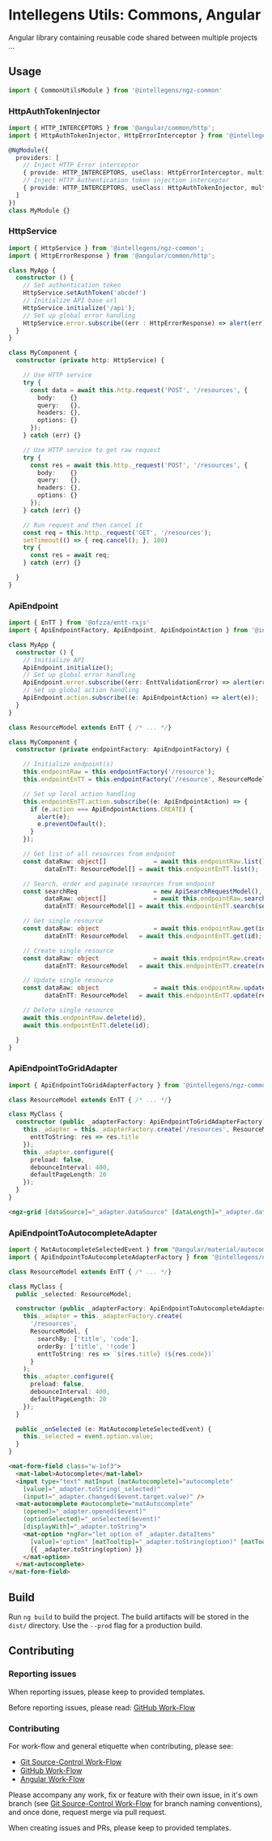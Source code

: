 # Intellegens Utils: Commons, Angular

Angular library containing reusable code shared between multiple projects ...


## Usage

```ts
import { CommonUtilsModule } from '@intellegens/ngz-common'
```

### HttpAuthTokenInjector

```ts
import { HTTP_INTERCEPTORS } from '@angular/common/http';
import { HttpAuthTokenInjector, HttpErrorInterceptor } from '@intellegens/ngz-common';

@NgModule({
  providers: [
    // Inject HTTP Error interceptor
    { provide: HTTP_INTERCEPTORS, useClass: HttpErrorInterceptor, multi: true },
    // Inject HTTP Authentication token injection interceptor
    { provide: HTTP_INTERCEPTORS, useClass: HttpAuthTokenInjector, multi: true }
  ]
})
class MyModule {}


```

### HttpService

```ts
import { HttpService } from '@intellegens/ngz-common';
import { HttpErrorResponse } from '@angular/common/http';

class MyApp {
  constructor () {
    // Set authentication token
    HttpService.setAuthToken('abcdef')
    // Initialize API base url
    HttpService.initialize('/api');
    // Set up global error handling
    HttpService.error.subscribe((err : HttpErrorResponse) => alert(err));
  }
}

class MyComponent {
  constructor (private http: HttpService) {

    // Use HTTP service
    try {
      const data = await this.http.request('POST', '/resources', {
        body:    {}
        query:   {},
        headers: {},
        options: {}
      });
    } catch (err) {}

    // Use HTTP service to get raw request
    try {
      const res = await this.http._request('POST', '/resources', {
        body:    {}
        query:   {},
        headers: {},
        options: {}
      });
    } catch (err) {}

    // Run request and then cancel it
    const req = this.http._request('GET', '/resources');
    setTimeout(() => { req.cancel(); }, 100)
    try {
      const res = await req;
    } catch (err) {}

  }
}
```

### ApiEndpoint

```ts
import { EnTT } from '@ofzza/entt-rxjs'
import { ApiEndpointFactory, ApiEndpoint, ApiEndpointAction } from '@intellegens/ngz-common';

class MyApp {
  constructor () {
    // Initialize API 
    ApiEndpoint.initialize();
    // Set up global error handling
    ApiEndpoint.error.subscribe((err: EnttValidationError) => alert(err));
    // Set up global action handling
    ApiEndpoint.action.subscribe((e: ApiEndpointAction) => alert(e));
  }
}

class ResourceModel extends EnTT { /* ... */}

class MyComponent {
  constructor (private endpointFactory: ApiEndpointFactory) {

    // Initialize endpoint(s)
    this.endpointRaw = this.endpointFactory('/resource');
    this.endpointEnTT = this.endpointFactory('/resource', ResourceModel);

    // Set up local action handling
    this.endpointEnTT.action.subscribe((e: ApiEndpointAction) => {
      if (e.action === ApiEndpointActions.CREATE) {
        alert(e);
        e.preventDefault();
      }
    });

    // Get list of all resources from endpoint
    const dataRaw: object[]             = await this.endpointRaw.list(),
          dataEnTT: ResourceModel[] = await this.endpointEnTT.list();

    // Search, order and paginate resources from endpoint
    const searchReq                     = new ApiSearchRequestModel(), // Edit properties to set search
          dataRaw: object[]             = await this.endpointRaw.search(searchReq),
          dataEnTT: ResourceModel[] = await this.endpointEnTT.search(searchReq);

    // Get single resource
    const dataRaw: object               = await this.endpointRaw.get(id),
          dataEnTT: ResourceModel   = await this.endpointEnTT.get(id);

    // Create single resource
    const dataRaw: object               = await this.endpointRaw.create(resource),
          dataEnTT: ResourceModel   = await this.endpointEnTT.create(resource);

    // Update single resource
    const dataRaw: object               = await this.endpointRaw.update(resource.id, resource),
          dataEnTT: ResourceModel   = await this.endpointEnTT.update(resource.id, resource);

    // Delete single resource
    await this.endpointRaw.delete(id),
    await this.endpointEnTT.delete(id);

  }
}
```

### ApiEndpointToGridAdapter

```ts
import { ApiEndpointToGridAdapterFactory } from '@intellegens/ngz-common';

class ResourceModel extends EnTT { /* ... */}

class MyClass {
  constructor (public _adapterFactory: ApiEndpointToGridAdapterFactory) {
    this._adapter = this._adapterFactory.create('/resources', ResourceModel, {
      enttToString: res => res.title
    });
    this._adapter.configure({
      preload: false,
      debounceInterval: 400,
      defaultPageLength: 20
    });
  }
}
```

```html
<ngz-grid [dataSource]="_adapter.dataSource" [dataLength]="_adapter.dataLength" (changed)="_adapter.changed($event)"></ngz-grid>
```

### ApiEndpointToAutocompleteAdapter

```ts
import { MatAutocompleteSelectedEvent } from "@angular/material/autocomplete";
import { ApiEndpointToAutocompleteAdapterFactory } from '@intellegens/ngz-common';

class ResourceModel extends EnTT { /* ... */}

class MyClass {
  public _selected: ResourceModel;

  constructor (public _adapterFactory: ApiEndpointToAutocompleteAdapterFactory) {
    this._adapter = this._adapterFactory.create(
      '/resources',
      ResourceModel, {
        searchBy: ['title', 'code'],
        orderBy: ['title', '!code']
        enttToString: res => `${res.title} (${res.code})`
      }
    );
    this._adapter.configure({
      preload: false,
      debounceInterval: 400,
      defaultPageLength: 20
    });
  }

  public _onSelected (e: MatAutocompleteSelectedEvent) {
    this._selected = event.option.value;
  }
}
```

```html
<mat-form-field class="w-1of3">
  <mat-label>Autocomplete</mat-label>
  <input type="text" matInput [matAutocomplete]="autocomplete"
    [value]="_adapter.toString(_selected)"
    (input)="_adapter.changed($event.target.value)" />
  <mat-autocomplete #autocomplete="matAutocomplete"
    (opened)="_adapter.opened($event)"
    (optionSelected)="_onSelected($event)"
    [displayWith]="_adapter.toString">
    <mat-option *ngFor="let option of _adapter.dataItems"
      [value]="option" [matTooltip]="_adapter.toString(option)" [matTooltipPosition]="'right'">
      {{ _adapter.toString(option) }}
    </mat-option>
  </mat-autocomplete>
</mat-form-field>
```


## Build

Run `ng build` to build the project. The build artifacts will be stored in the `dist/` directory. Use the `--prod` flag for a production build.


## Contributing

### Reporting issues

When reporting issues, please keep to provided templates.

Before reporting issues, please read: [GitHub Work-Flow](https://github.com/ofzza/onboarding/blob/master/CONTRIBUTING/github.md)

### Contributing

For work-flow and general etiquette when contributing, please see:
- [Git Source-Control Work-Flow](https://github.com/ofzza/onboarding/blob/master/CONTRIBUTING/git.md)
- [GitHub Work-Flow](https://github.com/ofzza/onboarding/blob/master/CONTRIBUTING/github.md)
- [Angular Work-Flow](https://github.com/ofzza/onboarding/blob/master/CONTRIBUTING/angular.md)

Please accompany any work, fix or feature with their own issue, in it's own branch (see [Git Source-Control Work-Flow](https://github.com/ofzza/onboarding/blob/master/CONTRIBUTING/git.md) for branch naming conventions), and once done, request merge via pull request.

When creating issues and PRs, please keep to provided templates.
